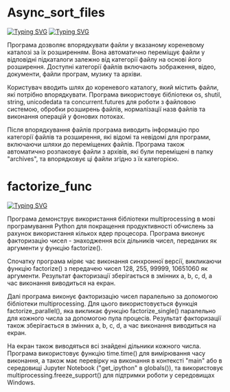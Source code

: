 # Async_sort_files

[![Typing SVG](https://readme-typing-svg.demolab.com?font=Arial+Black&pause=1000&color=F70000&center=true&width=435&lines=V.H.V)](https://git.io/typing-svg)
[![Typing SVG](https://readme-typing-svg.demolab.com?font=Arial+Black&pause=1000&color=20F741&center=true&width=435&lines=Async_sort_files)](https://git.io/typing-svg)
<div>
<p>Програма дозволяє впорядкувати файли у вказаному кореневому каталозі за їх розширенням. 
Вона автоматично переміщує файли у відповідні підкаталоги залежно від категорії файлу на основі його розширення. 
Доступні категорії файлів включають зображення, відео, документи, файли програм, музику та архіви.</p>

<p>Користувач вводить шлях до кореневого каталогу, який містить файли, які потрібно впорядкувати. 
Програма використовує бібліотеки os, shutil, string, unicodedata та concurrent.futures для роботи 
з файловою системою, обробки розширень файлів, нормалізації назв файлів та виконання операцій у фонових потоках.</p>

<p>Після впорядкування файлів програма виводить інформацію про категорії файлів та розширення, 
які відомі та невідомі для програми, включаючи шляхи до переміщених файлів. 
Програма також автоматично розпаковує файли з архівів, які були переміщені в папку "archives", 
та впорядковує ці файли згідно з їх категорією.</p>
</div>


# factorize_func

[![Typing SVG](https://readme-typing-svg.demolab.com?font=Arial+Black&pause=1000&color=0600F7&center=true&width=435&lines=factorize_func)](https://git.io/typing-svg)
<div>
<p>Програма демонструє використання бібліотеки multiprocessing в мові програмування Python
для покращення продуктивності обчислень за рахунок використання кількох ядер процесора. 
Програма виконує факторизацію чисел - знаходження всіх дільників чисел, переданих як аргументи у функцію factorize().</p>

<p>Спочатку програма міряє час виконання синхронної версії, викликаючи функцію factorize() 
з передачею чисел 128, 255, 99999, 10651060 як аргументи. Результат факторизації зберігається 
в змінних a, b, c, d, а час виконання виводиться на екран.</p>

<p>Далі програма виконує факторизацію чисел паралельно за допомогою бібліотеки multiprocessing. 
Для цього використовується функція factorize_parallel(), яка викликає функцію factorize_single() 
паралельно для кожного числа за допомогою пула процесів. Результат факторизації також зберігається 
в змінних a, b, c, d, а час виконання виводиться на екран.</p>

<p>На екран також виводяться всі знайдені дільники кожного числа. 
Програма використовує функцію time.time() для вимірювання часу виконання, 
а також має перевірку на виконання в контексті "main" або в середовищі Jupyter Notebook ("get_ipython" в globals()), 
та використовує multiprocessing.freeze_support() для підтримки роботи у середовищах Windows.</p>
</div>
